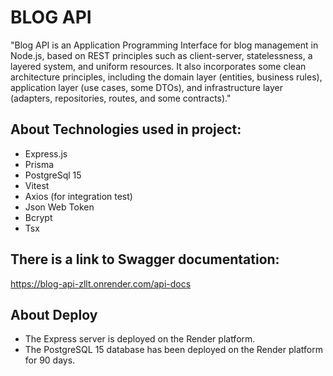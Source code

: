 # BLOG API
"Blog API is an Application Programming Interface for blog management in Node.js, based on REST principles such as client-server, statelessness, a layered system, and uniform resources. It also incorporates some clean architecture principles, including the domain layer (entities, business rules), application layer (use cases, some DTOs), and infrastructure layer (adapters, repositories, routes, and some contracts)."

## About Technologies used in project:
- Express.js
- Prisma
- PostgreSql 15
- Vitest
- Axios (for integration test)
- Json Web Token
- Bcrypt
- Tsx

## There is a link to Swagger documentation: 
https://blog-api-zllt.onrender.com/api-docs

## About Deploy
- The Express server is deployed on the Render platform.
- The PostgreSQL 15 database has been deployed on the Render platform for 90 days.
